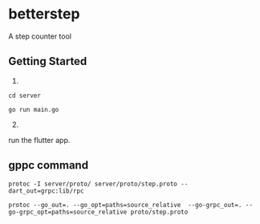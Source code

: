 # betterstep

A step counter tool

## Getting Started

1.
```
cd server
```

```
go run main.go
```

2. 
run the flutter app.

## gppc command

```
protoc -I server/proto/ server/proto/step.proto --dart_out=grpc:lib/rpc
```

```
protoc --go_out=. --go_opt=paths=source_relative  --go-grpc_out=. --go-grpc_opt=paths=source_relative proto/step.proto 
```
